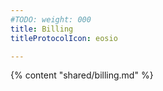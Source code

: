 ```yaml
---
#TODO: weight: 000
title: Billing
titleProtocolIcon: eosio

---
```



{% content "shared/billing.md" %}
